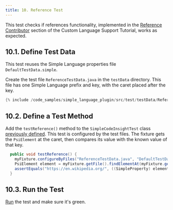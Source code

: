 ```yaml
---
title: 10. Reference Test
---
```

<!-- Copyright 2000-2020 JetBrains s.r.o. and other contributors. Use of this source code is governed by the Apache 2.0 license that can be found in the LICENSE file. -->

This test checks if references functionality, implemented in the [Reference Contributor](/tutorials/custom_language_support/reference_contributor.md) section of the Custom Language Support Tutorial, works as expected.

## 10.1. Define Test Data
This test reuses the Simple Language properties file `DefaultTestData.simple`.

Create the test file `ReferenceTestData.java` in the `testData` directory.
This file has one Simple Language prefix and key, with the caret placed after the key.

```java
{% include /code_samples/simple_language_plugin/src/test/testData/ReferenceTestData.java %}
```

## 10.2. Define a Test Method
Add the `testReference()` method to the `SimpleCodeInsightTest` class [previously defined](completion_test.md#define-a-test).
This test is configured by the test files.
The fixture gets the `PsiElement` at the caret, then compares its value with the known value of that key.

```java
  public void testReference() {
    myFixture.configureByFiles("ReferenceTestData.java", "DefaultTestData.simple");
    PsiElement element = myFixture.getFile().findElementAt(myFixture.getCaretOffset()).getParent();
    assertEquals("https://en.wikipedia.org/", ((SimpleProperty) element.getReferences()[0].resolve()).getValue());
  }
```

## 10.3. Run the Test
[Run](completion_test.md#run-the-test) the test and make sure it's green.
